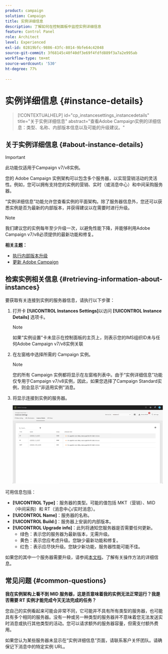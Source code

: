```yaml
---
product: campaign
solution: Campaign
title: 实例详细信息
description: 了解如何在控制面板中监控实例详细信息
feature: Control Panel
role: Architect
level: Experienced
exl-id: 02819bfc-9886-43fc-8014-9bfe64c42048
source-git-commit: 3f68145c40f40df3e69f4fdfd889f3a7a2e995ab
workflow-type: tm+mt
source-wordcount: '530'
ht-degree: 77%

---
```


# 实例详细信息 {#instance-details}

>[!CONTEXTUALHELP]
>id="cp_instancesettings_instancedetails"
>title="关于实例详细信息"
>abstract="查看Adobe Campaign实例的详细信息：类型、名称、内部版本信息以及可能的升级建议。"

## 关于实例详细信息 {#about-instance-details}

>[!IMPORTANT]
>
>此功能仅适用于Campaign v7/v8实例。

您的 Adobe Campaign 实例架构可以包含多个服务器，以实现营销活动的灵活性。例如，您可以拥有支持您的实例的营销、实时（或消息中心）和中间采购服务器。

“实例详细信息”功能允许您查看实例的平面架构。除了服务器信息外，您还可以获悉实例是否为最新的内部版本，并获得建议以在需要时进行升级。

>[!NOTE]
>
>我们建议您的实例每年至少升级一次，以避免性能下降，并能够利用Adobe Campaign v7/v8必须提供的最新功能和修复。

**相关主题：**

* [执行内部版本升级](https://docs.campaign.adobe.com/doc/AC/getting_started/EN/buildUpgrade.html)
* [更新 Adobe Campaign](https://docs.campaign.adobe.com/doc/AC/en/PRO_Updating_Adobe_Campaign_Introduction.html)

## 检索实例相关信息 {#retrieving-information-about-instances}

要获取有关连接到实例的服务器信息，请执行以下步骤：

1. 打开卡 **[!UICONTROL Instances Settings]**&#x200B;以访问 **[!UICONTROL Instance Details]** 选项卡。

   >[!NOTE]
   >
   >如果“实例设置”卡未显示在控制面板的主页上，则表示您的IMS组织ID未与任何Adobe Campaign v7/v8实例关联

1. 在左窗格中选择所需的 Campaign 实例。

   >[!NOTE]
   >
   >您的所有 Campaign 实例都将显示在左窗格列表中。由于“实例详细信息”功能仅专用于Campaign v7/v8实例，因此，如果您选择了Campaign Standard实例，则会显示“非适用实例”消息。

1. 将显示连接到实例的服务器。

   ![](assets/instance_details.png)

可用信息包括：

* **[!UICONTROL Type]**：服务器的类型。可能的值包括 MKT（营销）、MID（中间采购）和 RT（消息中心/实时消息）。
* **[!UICONTROL Name]**：服务器的名称。
* **[!UICONTROL Build:]**：服务器上安装的内部版本。
* **[!UICONTROL Upgrade info]**：此列将通知您服务器是否需要任何更新。
   * 绿色：表示您的服务器为最新版本，无需升级。
   * 黄色：表示您应考虑升级。您缺少最新功能和修复。
   * 红色：表示应尽快升级。您缺少新功能，服务器性能可能不佳。

如果您的其中一个服务器需要升级，请参阅[本文档](https://docs.campaign.adobe.com/doc/AC/getting_started/EN/buildUpgrade.html)，了解有关操作方法的详细信息。

## 常见问题 {#common-questions}

**我在实例架构上看不到 MID 服务器，这是否意味着我的实例无法正常运行？我是否需要 RT 实例才能完成今天无法完成的任务？**

您自己的实例看起来可能会非常不同，它可能并不具有所有类型的服务器，也可能具有多个相同的服务器。没有一种或另一种类型的服务器并不意味着您无法发送实时消息或执行其他类型的活动。您可以请求额外的服务器容量，但需支付额外费用。

如果您认为某些服务器未显示在“实例详细信息”页面，请联系客户关怀团队。请确保记下消息中的特定实例 URL。
